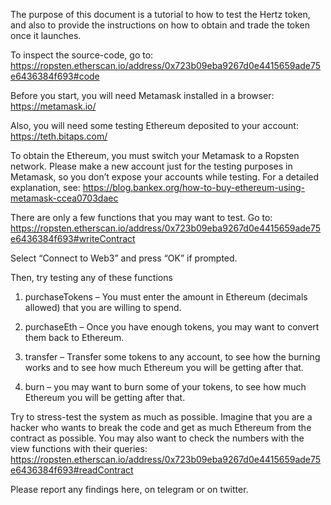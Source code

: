 The purpose of this document is a tutorial to how to test the Hertz token, and also to provide the instructions on how to obtain and trade the token once it launches.

To inspect the source-code, go to:
https://ropsten.etherscan.io/address/0x723b09eba9267d0e4415659ade75e6436384f693#code

Before you start, you will need Metamask installed in a browser:
https://metamask.io/

Also, you will need some testing Ethereum deposited to your account:
https://teth.bitaps.com/

To obtain the Ethereum, you must switch your Metamask to a Ropsten network.
Please make a new account just for the testing purposes in Metamask, so you don’t expose your accounts while testing.  For a detailed explanation, see:
https://blog.bankex.org/how-to-buy-ethereum-using-metamask-ccea0703daec


There are only a few functions that you may want to test. Go to:
https://ropsten.etherscan.io/address/0x723b09eba9267d0e4415659ade75e6436384f693#writeContract

Select “Connect to Web3” and press “OK” if prompted.

Then, try testing any of these functions

1. purchaseTokens – You must enter the amount in Ethereum (decimals allowed) that you are willing to spend.

2. purchaseEth – Once you have enough tokens, you may want to convert them back to Ethereum.

3. transfer – Transfer some tokens to any account, to see how the burning works and to see how much Ethereum you will be getting after that.

4. burn – you may want to burn some of your tokens, to see how much Ethereum you will be getting after that.


Try to stress-test the system as much as possible. Imagine that you are a hacker who wants to break the code and get as much Ethereum from the contract as possible.  You may also want to check the numbers with the view functions with their queries:
https://ropsten.etherscan.io/address/0x723b09eba9267d0e4415659ade75e6436384f693#readContract


Please report any findings here, on telegram or on twitter.
